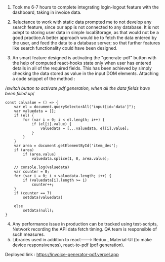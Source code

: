 1. Took me 6-7 hours to complete integrating login-logout feature with the dashboard, taking in invoice data.

2. Reluctance to work with static data prompted me to not develop any search feature, since our app is not connected to any database. It is not adept to storing user data in simple localStorage, as that would not be a good practice.A better approach would be to fetch the data entered by the user, and feed the data to a database server; so that further features like search functionality could have been designed.

3. An smart feature designed is activating the "generate-pdf" button with the help of computed react-hooks state only when user has entered details in all of the required fields. This has been achieved by simply checking the data stored as value in the input DOM elements.
Attaching a code snippet of the method :

/*switch button to activate pdf generation, when all the data fields have been filled up*/



    const calvalue = () => {
        var el = document.querySelectorAll("input[id='data']");
        var valuedata = [];
        if (el) {
            for (var i = 0; i < el.length; i++) {
                if (el[i].value) {
                    valuedata = [...valuedata, el[i].value];
                }
            }
        }
        var area = document.getElementById('item_des');
        if (area)
            if (area.value)
                valuedata.splice(1, 0, area.value);

        // console.log(valuedata)
        var counter = 0;
        for (var i = 0; i < valuedata.length; i++) {
            if (valuedata[i].length >= 1)
                counter++;
        }
        if (counter == 7)
            setdata(valuedata)

        else
            setdata(null);
    }

4. Any performance issue in production can be tracked using test-scripts, Network recording the API data fetch timing. QA team is responsible of such measures.
5. Libraries used in addition to react---> Redux , Material-UI (to make device responsiveness), react-to-pdf (pdf generation).

Deployed link : https://invoice-generator-pdf.vercel.app